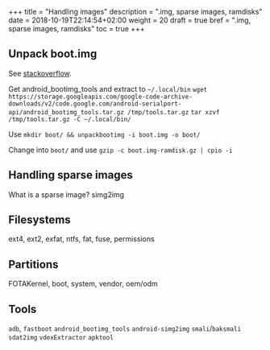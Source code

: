 +++
title = "Handling images"
description = ".img, sparse images, ramdisks"
date = 2018-10-19T22:14:54+02:00
weight = 20
draft = true
bref = ".img, sparse images, ramdisks"
toc = true
+++

## Unpack boot.img
See [stackoverflow](https://unix.stackexchange.com/questions/64628/how-to-extract-boot-img/459881).

Get android_bootimg_tools and extract to `~/.local/bin`
`wget https://storage.googleapis.com/google-code-archive-downloads/v2/code.google.com/android-serialport-api/android_bootimg_tools.tar.gz /tmp/tools.tar.gz`
`tar xzvf /tmp/tools.tar.gz -C ~/.local/bin/`

Use `mkdir boot/ && unpackbootimg -i boot.img -o boot/`

Change into `boot/` and use `gzip -c boot.img-ramdisk.gz | cpio -i`

## Handling sparse images
What is a sparse image?
simg2img

## Filesystems
ext4, ext2, exfat, ntfs, fat, fuse, permissions

## Partitions
FOTAKernel, boot, system, vendor, oem/odm

## Tools
`adb`, `fastboot`
`android_bootimg_tools`
`android-simg2img`
`smali`/`baksmali`
`sdat2img`
`vdexExtractor`
`apktool`
